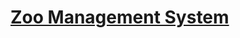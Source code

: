 # [Zoo Management System](https://www.sourcecodester.com/php/15347/zoo-management-system-source-code-php-mysql-database.html)
